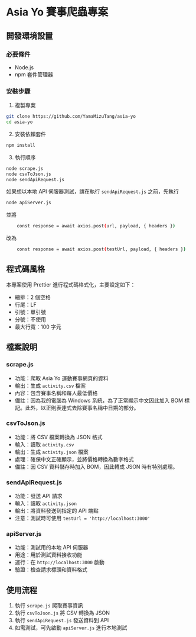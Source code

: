 # Asia Yo 賽事爬蟲專案


## 開發環境設置

### 必要條件
- Node.js
- npm 套件管理器

### 安裝步驟
1. 複製專案
```bash
git clone https://github.com/YamaMizuTang/asia-yo
cd asia-yo
```

2. 安裝依賴套件
```bash
npm install
```

3. 執行順序
```bash
node scrape.js
node csvToJson.js
node sendApiRequest.js
```

如果想以本地 API 伺服器測試，請在執行 `sendApiRequest.js` 之前，先執行
```bash
node apiServer.js
```
並將
```bash
    const response = await axios.post(url, payload, { headers })
```
改為
```bash
    const response = await axios.post(testUrl, payload, { headers })
```






## 程式碼風格
本專案使用 Prettier 進行程式碼格式化，主要設定如下：
- 縮排：2 個空格
- 行尾：LF
- 引號：單引號
- 分號：不使用
- 最大行寬：100 字元




## 檔案說明

### scrape.js
- 功能：爬取 Asia Yo 運動賽事網頁的資料
- 輸出：生成 `activity.csv` 檔案
- 內容：包含賽事名稱和每人最低價格
- 備註：因為我的電腦為 Windows 系統，為了正常顯示中文因此加入 BOM 標記。此外，以正則表達式去除賽事名稱中日期的部分。



### csvToJson.js
- 功能：將 CSV 檔案轉換為 JSON 格式
- 輸入：讀取 `activity.csv`
- 輸出：生成 `activity.json` 檔案
- 處理：確保中文正確顯示，並將價格轉換為數字格式
- 備註：因 CSV 資料儲存時加入 BOM，因此轉成 JSON 時有特別處理。

### sendApiRequest.js
- 功能：發送 API 請求
- 輸入：讀取 `activity.json`
- 輸出：將資料發送到指定的 API 端點
- 注意：測試時可使用 `testUrl = 'http://localhost:3000'`

### apiServer.js
- 功能：測試用的本地 API 伺服器
- 用途：用於測試資料接收功能
- 運行：在 `http://localhost:3000` 啟動
- 驗證：檢查請求標頭和資料格式

## 使用流程
1. 執行 `scrape.js` 爬取賽事資訊
2. 執行 `csvToJson.js` 將 CSV 轉換為 JSON
3. 執行 `sendApiRequest.js` 發送資料到 API
4. 如需測試，可先啟動 `apiServer.js` 進行本地測試 
